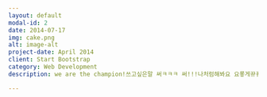 ```yaml
---
layout: default
modal-id: 2
date: 2014-07-17
img: cake.png
alt: image-alt
project-date: April 2014
client: Start Bootstrap
category: Web Development
description: we are the champion!쓰고싶은말 써ㅋㅋㅋ 써!!!나처럼해봐요 요롷게뀨뀨뀨뀨뀨뀨뀨뀨밍미임이밍

---
```

